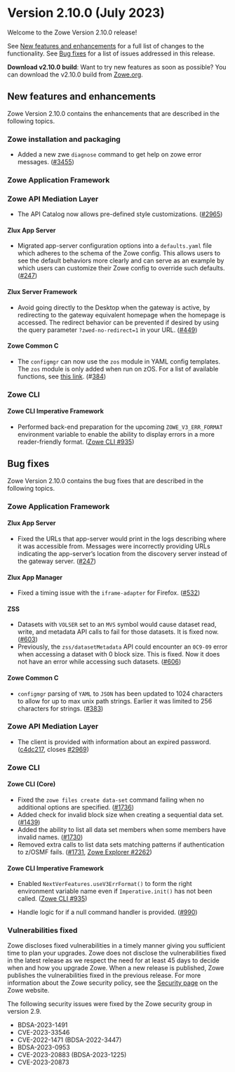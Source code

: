 # Version 2.10.0 (July 2023)

Welcome to the Zowe Version 2.10.0 release!

See [New features and enhancements](#new-features-and-enhancements) for a full list of changes to the functionality. See [Bug fixes](#bug-fixes) for a list of issues addressed in this release.

**Download v2.10.0 build**: Want to try new features as soon as possible? You can download the v2.10.0 build from [Zowe.org](https://www.zowe.org/download.html).

## New features and enhancements

Zowe Version 2.10.0 contains the enhancements that are described in the following topics.

### Zowe installation and packaging

* Added a new zwe `diagnose` command to get help on zowe error messages. ([#3455](https://github.com/zowe/zowe-install-packaging/pull/3455))

### Zowe Application Framework

### Zowe API Mediation Layer

* The API Catalog now allows pre-defined style customizations. ([#2965](https://github.com/zowe/api-layer/pull/2965)) 
#### Zlux App Server
* Migrated app-server configuration options into a `defaults.yaml` file which adheres to the schema of the Zowe config. This allows users to see the default behaviors more clearly and can serve as an example by which users can customize their Zowe config to override such defaults. ([#247](https://github.com/zowe/zlux-app-server/pull/247))

#### Zlux Server Framework
* Avoid going directly to the Desktop when the gateway is active, by redirecting to the gateway equivalent homepage when the homepage is accessed. The redirect behavior can be prevented if desired by using the query parameter `?zwed-no-redirect=1` in your URL. ([#449](https://github.com/zowe/zlux-server-framework/pull/449))

#### Zowe Common C
* The `configmgr` can now use the `zos` module in YAML config templates. The `zos` module is only added when run on zOS. For a list of available functions, see [this link](https://github.com/zowe/zowe-install-packaging/blob/v2.x/staging/build/zwe/types/%40qjstypes/zos.d.ts). (#[384](https://github.com/zowe/zowe-common-c/pull/384))

### Zowe CLI

#### Zowe CLI Imperative Framework

- Performed back-end preparation for the upcoming `ZOWE_V3_ERR_FORMAT` environment variable to enable the ability to display errors in a more reader-friendly format. ([Zowe CLI #935](https://github.com/zowe/zowe-cli/issues/935))

## Bug fixes

Zowe Version 2.10.0 contains the bug fixes that are described in the following topics.

### Zowe Application Framework
#### Zlux App Server
* Fixed the URLs that app-server would print in the logs describing where it was accessible from. Messages were incorrectly providing URLs indicating the app-server’s location from the discovery server instead of the gateway server. ([#247](https://github.com/zowe/zlux-app-server/pull/247))

#### Zlux App Manager
* Fixed a timing issue with the `iframe-adapter` for Firefox. ([#532](https://github.com/zowe/zlux-app-manager/pull/532))

#### ZSS
* Datasets with `VOLSER` set to an `MVS` symbol would cause dataset read, write, and metadata API calls to fail for those datasets. It is fixed now.([#603](https://github.com/zowe/zss/pull/603))
* Previously, the `zss/datasetMetadata` API could encounter an `0C9-09` error when accessing a dataset with 0 block size. This is fixed. Now it does not have an error while accessing such datasets. ([#606](https://github.com/zowe/zss/pull/606))

#### Zowe Common C
* `configmgr` parsing of `YAML` to `JSON` has been updated to 1024 characters to allow for up to max unix path strings. Earlier it was limited to 256 characters for strings. ([#383](https://github.com/zowe/zowe-common-c/pull/383)) 

### Zowe API Mediation Layer

* The client is provided with information about an expired password. ([c4dc217](https://github.com/zowe/api-layer/commit/c4dc217), closes [#2969](https://github.com/zowe/api-layer/issues/2969))

### Zowe CLI

#### Zowe CLI (Core)

- Fixed the `zowe files create data-set` command failing when no additional options are specified. ([#1736](https://github.com/zowe/zowe-cli/pull/1736))
- Added check for invalid block size when creating a sequential data set. ([#1439](https://github.com/zowe/zowe-cli/issues/1439))
- Added the ability to list all data set members when some members have invalid names. ([#1730](https://github.com/zowe/zowe-cli/pull/1730))
- Removed extra calls to list data sets matching patterns if authentication to z/OSMF fails. ([#1731](https://github.com/zowe/zowe-cli/pull/1731), [Zowe Explorer #2262](https://github.com/zowe/vscode-extension-for-zowe/issues/2262))

#### Zowe CLI Imperative Framework

- Enabled `NextVerFeatures.useV3ErrFormat()` to form the right environment variable name even if `Imperative.init()` has not been called. ([Zowe CLI #935](https://github.com/zowe/zowe-cli/issues/935))

- Handle logic for if a null command handler is provided. ([#990](https://github.com/zowe/imperative/pull/990))

### Vulnerabilities fixed

Zowe discloses fixed vulnerabilities in a timely manner giving you sufficient time to plan your upgrades. Zowe does not disclose the vulnerabilities fixed in the latest release as we respect the need for at least 45 days to decide when and how you upgrade Zowe. When a new release is published, Zowe publishes the vulnerabilities fixed in the previous release. For more information about the Zowe security policy, see the [Security page](https://www.zowe.org/security.html) on the Zowe website.

The following security issues were fixed by the Zowe security group in version 2.9.

- BDSA-2023-1491
- CVE-2023-33546
- CVE-2022-1471 (BDSA-2022-3447)
- BDSA-2023-0953
- CVE-2023-20883 (BDSA-2023-1225)
- CVE-2023-20873
